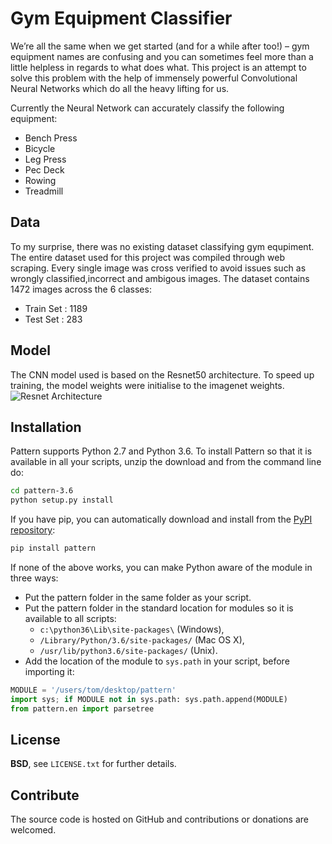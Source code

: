 Gym Equipment Classifier
=======



We’re all the same when we get started (and for a while after too!) – gym equipment names are confusing and you can sometimes feel more than a little helpless in regards to what does what.
This project is an attempt to solve this problem with the help of immensely powerful Convolutional Neural Networks which do all the heavy lifting for us.

Currently the Neural Network can accurately classify the following equipment:
 * Bench Press 
 * Bicycle
 * Leg Press
 * Pec Deck
 * Rowing
 * Treadmill


Data
-------
To my surprise, there was no existing dataset classifying gym equpiment. The entire dataset used for this project was compiled through web scraping.
Every single image was cross verified to avoid issues such as wrongly classified,incorrect and ambigous images.
The dataset contains 1472 images across the 6 classes:
 * Train Set : 1189
 * Test Set  : 283

Model
-------
The CNN model used is based on the Resnet50 architecture. 
To speed up training, the model weights were initialise to the imagenet weights.
![Resnet Architecture](https://www.researchgate.net/publication/331364877/figure/fig3/AS:741856270901252@1553883726825/Left-ResNet50-architecture-Blocks-with-dotted-line-represents-modules-that-might-be.png)




Installation
------------

Pattern supports Python 2.7 and Python 3.6. To install Pattern so that it is available in all your scripts, unzip the download and from the command line do:
```bash
cd pattern-3.6
python setup.py install
```

If you have pip, you can automatically download and install from the [PyPI repository](https://pypi.python.org/pypi/pattern):
```bash
pip install pattern
```

If none of the above works, you can make Python aware of the module in three ways:
- Put the pattern folder in the same folder as your script.
- Put the pattern folder in the standard location for modules so it is available to all scripts:
  * `c:\python36\Lib\site-packages\` (Windows),
  * `/Library/Python/3.6/site-packages/` (Mac OS X),
  * `/usr/lib/python3.6/site-packages/` (Unix).
- Add the location of the module to `sys.path` in your script, before importing it:

```python
MODULE = '/users/tom/desktop/pattern'
import sys; if MODULE not in sys.path: sys.path.append(MODULE)
from pattern.en import parsetree
```



License
-------

**BSD**, see `LICENSE.txt` for further details.



Contribute
----------

The source code is hosted on GitHub and contributions or donations are welcomed.
